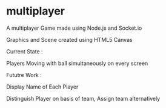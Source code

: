 multiplayer
===========

A multiplayer Game made using Node.js and Socket.io 

Graphics and Scene created using HTML5 Canvas

Current State :

Players Moving with ball simultaneously on every screen

Fututre Work :

Display Name of Each Player

Distinguish Player on basis of team, Assign team alternatively 
